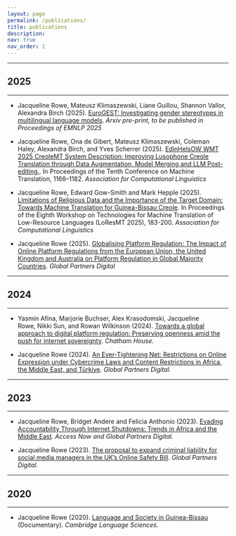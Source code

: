 ```yaml
---
layout: page
permalink: /publications/
title: publications
description: 
nav: true
nav_order: 1
---
```


<!-- _pages/publications.md -->

---
## **2025**
---

- Jacqueline Rowe, Mateusz Klimaszewski, Liane Guillou, Shannon Vallor, Alexandra Birch (2025). [EuroGEST: Investigating gender stereotypes in multilingual language models](https://arxiv.org/abs/2506.03867). _Arxiv pre-print, to be published in Proceedings of EMNLP 2025_

- Jacqueline Rowe, Ona de Gibert, Mateusz Klimaszewski, Coleman Haley, Alexandra Birch, and Yves Scherrer (2025). [EdinHelsOW WMT 2025 CreoleMT System Description: Improving Lusophone Creole Translation through Data Augmentation, Model Merging and LLM Post-editing.](https://www2.statmt.org/wmt25/pdf/2025.wmt-1.91.pdf). In Proceedings of the Tenth Conference on Machine Translation, 1166–1182. _Association for Computational Linguistics_

- Jacqueline Rowe, Edward Gow-Smith and Mark Hepple (2025). [Limitations of Religious Data and the Importance of the Target Domain: Towards Machine Translation for Guinea-Bissau Creole](https://aclanthology.org/2025.loresmt-1.17/). In Proceedings of the Eighth Workshop on Technologies for Machine Translation of Low-Resource Languages (LoResMT 2025), 183-200. _Association for Computational Linguistics_

- Jacqueline Rowe (2025). [Globalising Platform Regulation: The Impact of Online Platform Regulations from the European Union, the United Kingdom and Australia on Platform Regulation in Global Majority Countries](https://www.gp-digital.org/publication/globalising-platform-regulation-the-impact-of-online-platform-regulations-from-the-european-union-the-united-kingdom-and-australia-on-platform-regulation-in-global-majority-countries/). _Global Partners Digital_


---
## **2024**
---
- Yasmin Afina, Marjorie Buchser, Alex Krasodomski, Jacqueline Rowe, Nikki Sun, and Rowan Wilkinson (2024). [Towards a global approach to digital platform regulation: Preserving openness amid the push for internet sovereignty](https://www.chathamhouse.org/sites/default/files/2024-01/2024-01-17-towards-global-approach-digital-platform-regulation-afina-et-al.pdf). _Chatham House._

- Jacqueline Rowe (2024). [An Ever-Tightening Net: Restrictions on Online Expression under Cybercrime Laws and Content Restrictions in Africa, the Middle East, and Türkiye](https://www.gp-digital.org/wp-content/uploads/2024/08/An-ever-tightening-net_Report_Digital_V4.pdf). _Global Partners Digital._ 

---
## **2023**
---
- Jacqueline Rowe, Bridget Andere and Felicia Anthonio (2023). [Evading Accountability Through Internet Shutdowns: Trends in Africa and the Middle East](https://www.accessnow.org/wp-content/uploads/2023/03/Evading-accountability-through-internet-shutdowns.pdf). _Access Now and Global Partners Digital._

- Jacqueline Rowe (2023). [The proposal to expand criminal liability for social media managers in the UK’s Online Safety Bill](https://www.gp-digital.org/wp-content/uploads/2023/06/230220-Criminal-Liability-Amendment-briefing__Full2.pdf). _Global Partners Digital._


---
## **2020**
---
- Jacqueline Rowe (2020). [Language and Society in Guinea-Bissau](https://www.youtube.com/watch?v=W9hfMYgttpI) (Documentary). _Cambridge Language Sciences._
